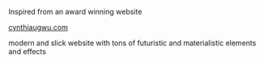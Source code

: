  Inspired from an award winning website

  <a href="cynthiaugwu.com"> cynthiaugwu.com </a>

 modern and slick website with tons of futuristic and materialistic elements and effects
